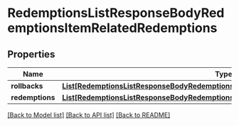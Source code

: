 # RedemptionsListResponseBodyRedemptionsItemRelatedRedemptions


## Properties
Name | Type | Description | Notes
------------ | ------------- | ------------- | -------------
**rollbacks** | [**List[RedemptionsListResponseBodyRedemptionsItemRelatedRedemptionsRollbacksItem]**](RedemptionsListResponseBodyRedemptionsItemRelatedRedemptionsRollbacksItem.md) |  | [optional] 
**redemptions** | [**List[RedemptionsListResponseBodyRedemptionsItemRelatedRedemptionsRedemptionsItem]**](RedemptionsListResponseBodyRedemptionsItemRelatedRedemptionsRedemptionsItem.md) |  | [optional] 

[[Back to Model list]](../README.md#documentation-for-models) [[Back to API list]](../README.md#documentation-for-api-endpoints) [[Back to README]](../README.md)


